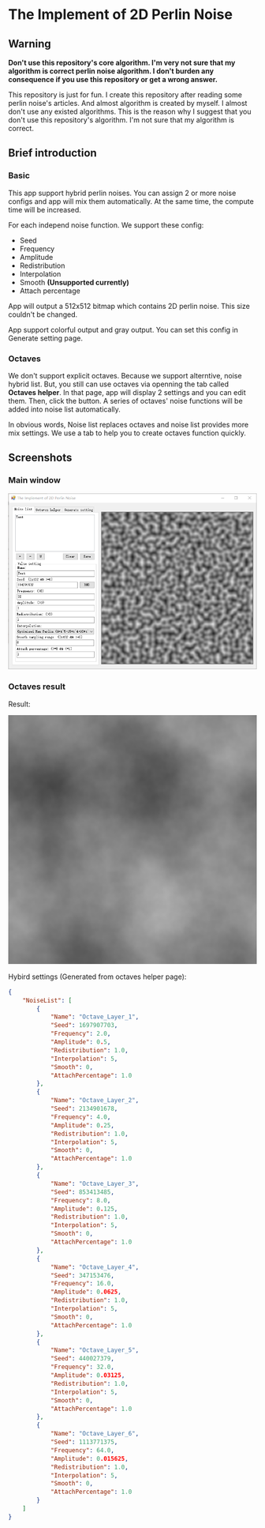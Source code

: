 # The Implement of 2D Perlin Noise

## Warning

**Don't use this repository's core algorithm. I'm very not sure that my algorithm is correct perlin noise algorithm. I don't burden any consequence if you use this repository or get a wrong answer.**

This repository is just for fun. I create this repository after reading some perlin noise's articles. And almost algorithm is created by myself. I almost don't use any existed algorithms. This is the reason why I suggest that you don't use this repository's algorithm. I'm not sure that my algorithm is correct.

## Brief introduction

### Basic

This app support hybrid perlin noises. You can assign 2 or more noise configs and app will mix them automatically. At the same time, the compute time will be increased.

For each independ noise function. We support these config:

* Seed
* Frequency
* Amplitude
* Redistribution
* Interpolation
* Smooth **(Unsupported currently)**
* Attach percentage

App will output a 512x512 bitmap which contains 2D perlin noise. This size couldn't be changed.

App support colorful output and gray output. You can set this config in Generate setting page.

### Octaves

We don't support explicit octaves. Because we support alterntive, noise hybrid list. But, you still can use octaves via openning the tab called **Octaves helper**. In that page, app will display 2 settings and you can edit them. Then, click the button. A series of octaves' noise functions will be added into noise list automatically.

In obvious words, Noise list replaces octaves and noise list provides more mix settings. We use a tab to help you to create octaves function quickly.

## Screenshots

### Main window

![1](window.png)

### Octaves result

Result:

![2](octaves.png)

Hybird settings (Generated from octaves helper page):

```json
{
    "NoiseList": [
        {
            "Name": "Octave_Layer_1",
            "Seed": 1697907703,
            "Frequency": 2.0,
            "Amplitude": 0.5,
            "Redistribution": 1.0,
            "Interpolation": 5,
            "Smooth": 0,
            "AttachPercentage": 1.0
        },
        {
            "Name": "Octave_Layer_2",
            "Seed": 2134901678,
            "Frequency": 4.0,
            "Amplitude": 0.25,
            "Redistribution": 1.0,
            "Interpolation": 5,
            "Smooth": 0,
            "AttachPercentage": 1.0
        },
        {
            "Name": "Octave_Layer_3",
            "Seed": 853413485,
            "Frequency": 8.0,
            "Amplitude": 0.125,
            "Redistribution": 1.0,
            "Interpolation": 5,
            "Smooth": 0,
            "AttachPercentage": 1.0
        },
        {
            "Name": "Octave_Layer_4",
            "Seed": 347153476,
            "Frequency": 16.0,
            "Amplitude": 0.0625,
            "Redistribution": 1.0,
            "Interpolation": 5,
            "Smooth": 0,
            "AttachPercentage": 1.0
        },
        {
            "Name": "Octave_Layer_5",
            "Seed": 440027379,
            "Frequency": 32.0,
            "Amplitude": 0.03125,
            "Redistribution": 1.0,
            "Interpolation": 5,
            "Smooth": 0,
            "AttachPercentage": 1.0
        },
        {
            "Name": "Octave_Layer_6",
            "Seed": 1113771375,
            "Frequency": 64.0,
            "Amplitude": 0.015625,
            "Redistribution": 1.0,
            "Interpolation": 5,
            "Smooth": 0,
            "AttachPercentage": 1.0
        }
    ]
}
```
